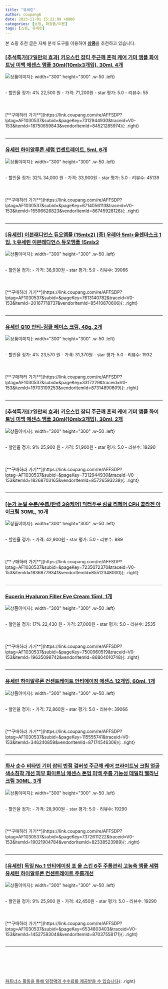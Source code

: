 ```yaml
---
title: "유세린"
author: coupang6
date: 2023-11-01 15:22:09 +0800
categories: [쇼핑, 화장품/미용]
tags: [쇼핑, 유세린]
---
```


본 쇼핑 추천 글은 자체 분석 도구를 이용하여 [**상품**](https://link.coupang.com/a/bao1ui)을 추천하고 있습니다.

### [[추석특가][7일만의 효과] 키오스킨 잡티 주근깨 흔적 케어 기미 앰플 화이트닝 미백 에센스 앰플 30ml(10mlx3개입), 30ml, 4개](https://link.coupang.com/re/AFFSDP?lptag=AF1030537&subid=&pageKey=7312944930&traceid=V0-153&itemId=18750659843&vendorItemId=84521285974)

![상품이미지](https://thumbnail8.coupangcdn.com/thumbnails/remote/230x230ex/image/vendor_inventory/bde7/1c7103871f589841cc7da27b873f2a60cbac19217dbcee6f72aa748e4060.jpg){: width="300" height="300" .w-50 .left}


<br>
- 할인율 정가: 4%  22,500   원
- 가격: 71,200원
- star 평가: 5.0
- 리뷰수: 55
<br>
<br>
<br>
<br>
[**구매하러 가기**](https://link.coupang.com/re/AFFSDP?lptag=AF1030537&subid=&pageKey=7312944930&traceid=V0-153&itemId=18750659843&vendorItemId=84521285974){: .right}
<br>
<br>

---

### [유세린 하이알루론 세럼 컨센트레이트, 5ml, 6개](https://link.coupang.com/re/AFFSDP?lptag=AF1030537&subid=&pageKey=6714056113&traceid=V0-153&itemId=15596626823&vendorItemId=86745928126)

![상품이미지](https://thumbnail10.coupangcdn.com/thumbnails/remote/230x230ex/image/vendor_inventory/ee93/f1281e7ee4481ec7076bb3ef49d34187d9887fd7efe58932b6345c775b6f.png){: width="300" height="300" .w-50 .left}


<br>
- 할인율 정가: 32%  34,000   원
- 가격: 33,900원
- star 평가: 5.0
- 리뷰수: 45139
<br>
<br>
<br>
<br>
[**구매하러 가기**](https://link.coupang.com/re/AFFSDP?lptag=AF1030537&subid=&pageKey=6714056113&traceid=V0-153&itemId=15596626823&vendorItemId=86745928126){: .right}
<br>
<br>

---

### [[유세린] 이븐래디언스 듀오앰플 (15mlx2) [증] 우레아 5ml+울센마스크 1입, 1:유세린 이븐래디언스 듀오앰플 15mlx2](https://link.coupang.com/re/AFFSDP?lptag=AF1030537&subid=&pageKey=7613140782&traceid=V0-153&itemId=20167718737&vendorItemId=85410870606)

![상품이미지](https://thumbnail7.coupangcdn.com/thumbnails/remote/230x230ex/image/vendor_inventory/1a1b/ff8e0038d7451efa3a78e2d30565463e72b160da484707e49b99495005c8.jpg){: width="300" height="300" .w-50 .left}


<br>
- 할인율 정가: 
- 가격: 38,930원
- star 평가: 5.0
- 리뷰수: 39066
<br>
<br>
<br>
<br>
[**구매하러 가기**](https://link.coupang.com/re/AFFSDP?lptag=AF1030537&subid=&pageKey=7613140782&traceid=V0-153&itemId=20167718737&vendorItemId=85410870606){: .right}
<br>
<br>

---

### [유세린 Q10 안티-링클 페이스 크림, 48g, 2개](https://link.coupang.com/re/AFFSDP?lptag=AF1030537&subid=&pageKey=3317229&traceid=V0-153&itemId=19703109253&vendorItemId=87314890609)

![상품이미지](https://thumbnail7.coupangcdn.com/thumbnails/remote/230x230ex/image/vendor_inventory/fa37/508be626eb206c5da1997c73ab5cfc3a37c323826f6ec8596b846e5f3e56.JPEG){: width="300" height="300" .w-50 .left}


<br>
- 할인율 정가: 4%  23,570   원
- 가격: 31,370원
- star 평가: 5.0
- 리뷰수: 1932
<br>
<br>
<br>
<br>
[**구매하러 가기**](https://link.coupang.com/re/AFFSDP?lptag=AF1030537&subid=&pageKey=3317229&traceid=V0-153&itemId=19703109253&vendorItemId=87314890609){: .right}
<br>
<br>

---

### [[추석특가][7일만의 효과] 키오스킨 잡티 주근깨 흔적 케어 기미 앰플 화이트닝 미백 에센스 앰플 30ml(10mlx3개입), 30ml, 2개](https://link.coupang.com/re/AFFSDP?lptag=AF1030537&subid=&pageKey=7312944930&traceid=V0-153&itemId=18268703165&vendorItemId=85726593238)

![상품이미지](https://thumbnail9.coupangcdn.com/thumbnails/remote/230x230ex/image/vendor_inventory/7565/945c4083bd26165279e5c636549356864fde0e3b7e201f36d079e88f2cc3.jpg){: width="300" height="300" .w-50 .left}


<br>
- 할인율 정가: 9%  25,900   원
- 가격: 51,900원
- star 평가: 5.0
- 리뷰수: 19290
<br>
<br>
<br>
<br>
[**구매하러 가기**](https://link.coupang.com/re/AFFSDP?lptag=AF1030537&subid=&pageKey=7312944930&traceid=V0-153&itemId=18268703165&vendorItemId=85726593238){: .right}
<br>
<br>

---

### [[눈가 눈밑 수분/주름/탄력 3중케어] 닥터푸쿠 링클 리페어 CPH 콜라겐 아이크림 30ML, 10개](https://link.coupang.com/re/AFFSDP?lptag=AF1030537&subid=&pageKey=7235072370&traceid=V0-153&itemId=18368779341&vendorItemId=85512348000)

![상품이미지](https://thumbnail6.coupangcdn.com/thumbnails/remote/230x230ex/image/vendor_inventory/1c29/3fab17f7e9f298a977f28bc2a2dcb2a70d8c86e9cce373124b279257fcc9.jpg){: width="300" height="300" .w-50 .left}


<br>
- 할인율 정가: 
- 가격: 42,900원
- star 평가: 5.0
- 리뷰수: 889
<br>
<br>
<br>
<br>
[**구매하러 가기**](https://link.coupang.com/re/AFFSDP?lptag=AF1030537&subid=&pageKey=7235072370&traceid=V0-153&itemId=18368779341&vendorItemId=85512348000){: .right}
<br>
<br>

---

### [Eucerin Hyaluron Filler Eye Cream 15ml, 1개](https://link.coupang.com/re/AFFSDP?lptag=AF1030537&subid=&pageKey=7500960519&traceid=V0-153&itemId=19635098742&vendorItemId=86804010748)

![상품이미지](https://thumbnail8.coupangcdn.com/thumbnails/remote/230x230ex/image/vendor_inventory/3456/32ad792639e624c07f12ff3f634d07ba5bbd0ae0cf557cf67a09f9fc7da9.png){: width="300" height="300" .w-50 .left}


<br>
- 할인율 정가: 17%  22,430   원
- 가격: 27,000원
- star 평가: 5.0
- 리뷰수: 2535
<br>
<br>
<br>
<br>
[**구매하러 가기**](https://link.coupang.com/re/AFFSDP?lptag=AF1030537&subid=&pageKey=7500960519&traceid=V0-153&itemId=19635098742&vendorItemId=86804010748){: .right}
<br>
<br>

---

### [유세린 하이알루론 컨센트레이트 안티에이징 에센스 12개입, 60ml, 1개](https://link.coupang.com/re/AFFSDP?lptag=AF1030537&subid=&pageKey=115555741&traceid=V0-153&itemId=346240859&vendorItemId=87174546306)

![상품이미지](https://thumbnail9.coupangcdn.com/thumbnails/remote/230x230ex/image/vendor_inventory/5d4e/02e9af21236590c207121483b23c63ae87c5024f7e11b3adb4339782aa39.jpg){: width="300" height="300" .w-50 .left}


<br>
- 할인율 정가: 
- 가격: 72,860원
- star 평가: 5.0
- 리뷰수: 39066
<br>
<br>
<br>
<br>
[**구매하러 가기**](https://link.coupang.com/re/AFFSDP?lptag=AF1030537&subid=&pageKey=115555741&traceid=V0-153&itemId=346240859&vendorItemId=87174546306){: .right}
<br>
<br>

---

### [화사 순수 비타민 기미 잡티 반점 검버섯 주근깨 케어 브라이트닝 크림 얼굴 색소침착 개선 피부 화이트닝 에센스 톤업 미백 주름 기능성 데일리 멜라닌 크림 30ML, 3개](https://link.coupang.com/re/AFFSDP?lptag=AF1030537&subid=&pageKey=7372611222&traceid=V0-153&itemId=19021904784&vendorItemId=82338523989)

![상품이미지](https://thumbnail6.coupangcdn.com/thumbnails/remote/230x230ex/image/vendor_inventory/4abf/286282c1e6856111c0460c09c8c1d90702418f416dadf493f27cd2c79ee0.jpg){: width="300" height="300" .w-50 .left}


<br>
- 할인율 정가: 
- 가격: 28,900원
- star 평가: 5.0
- 리뷰수: 19290
<br>
<br>
<br>
<br>
[**구매하러 가기**](https://link.coupang.com/re/AFFSDP?lptag=AF1030537&subid=&pageKey=7372611222&traceid=V0-153&itemId=19021904784&vendorItemId=82338523989){: .right}
<br>
<br>

---

### [[유세린] 독일 No.1 안티에이징 포 올 스킨 6주 주름관리 고농축 앰플 세럼 유세린 하이알루론 컨센트레이트 주름개선](https://link.coupang.com/re/AFFSDP?lptag=AF1030537&subid=&pageKey=6534803403&traceid=V0-153&itemId=14527593048&vendorItemId=87037558171)

![상품이미지](https://thumbnail10.coupangcdn.com/thumbnails/remote/230x230ex/image/vendor_inventory/4eb5/b7571579b629a6e7b5fb6a5af87ca66ba68b4a07d8015b07551580aaaf93.jpeg){: width="300" height="300" .w-50 .left}


<br>
- 할인율 정가: 9%  25,900   원
- 가격: 42,450원
- star 평가: 5.0
- 리뷰수: 19290
<br>
<br>
<br>
<br>
[**구매하러 가기**](https://link.coupang.com/re/AFFSDP?lptag=AF1030537&subid=&pageKey=6534803403&traceid=V0-153&itemId=14527593048&vendorItemId=87037558171){: .right}
<br>
<br>

---
<br><br><br><br><br> [파트너스 활동을 통해 일정액의 수수료를 제공받을 수 있습니다](https://link.coupang.com/a/bao1ui){: .right}